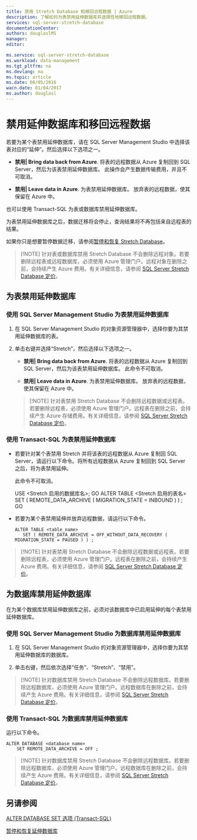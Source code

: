 ```yaml
---
title: 禁用 Stretch Database 和移回远程数据 | Azure
description: 了解如何为表禁用延伸数据库并选择性地移回远程数据。
services: sql-server-stretch-database
documentationCenter: 
authors: douglaslMS
manager: 
editor: 

ms.service: sql-server-stretch-database
ms.workload: data-management
ms.tgt_pltfrm: na
ms.devlang: na
ms.topic: article
ms.date: 08/05/2016
wacn.date: 01/04/2017
ms.author: douglasl
---
```


# 禁用延伸数据库和移回远程数据

若要为某个表禁用延伸数据库，请在 SQL Server Management Studio 中选择该表对应的“延伸”。然后选择以下选项之一。

-   **禁用| Bring data back from Azure**. 将表的远程数据从 Azure 复制回到 SQL Server，然后为该表禁用延伸数据库。 此操作会产生数据传输费用，并且不可取消。

-   **禁用| Leave data in Azure**. 为表禁用延伸数据库。  放弃表的远程数据，使其保留在 Azure 中。

也可以使用 Transact-SQL 为表或数据库禁用延伸数据库。

为表禁用延伸数据库之后，数据迁移将会停止，查询结果将不再包括来自远程表的结果。

如果你只是想要暂停数据迁移，请参阅[暂停和恢复 Stretch Database](./sql-server-stretch-database-pause.md)。

>   [!NOTE]
> 针对表或数据库禁用 Stretch Database 不会删除远程对象。若要删除远程表或远程数据库，必须使用 Azure 管理门户。远程对象在删除之前，会持续产生 Azure 费用。有关详细信息，请参阅 [SQL Server Stretch Database 定价](https://www.azure.cn/pricing/details/sql-server-stretch-database/)。

## 为表禁用延伸数据库

### 使用 SQL Server Management Studio 为表禁用延伸数据库

1.  在 SQL Server Management Studio 的对象资源管理器中，选择你要为其禁用延伸数据库的表。

2.  单击右键并选择“Stretch”，然后选择以下选项之一。

    -   **禁用| Bring data back from Azure**. 将表的远程数据从 Azure 复制回到 SQL Server，然后为该表禁用延伸数据库。 此命令不可取消。

    -   **禁用| Leave data in Azure**. 为表禁用延伸数据库。  放弃表的远程数据，使其保留在 Azure 中。

    >   [!NOTE]
    > 针对表禁用 Stretch Database 不会删除远程数据或远程表。若要删除远程表，必须使用 Azure 管理门户。远程表在删除之前，会持续产生 Azure 存储费用。有关详细信息，请参阅 [SQL Server Stretch Database 定价](https://www.azure.cn/pricing/details/sql-server-stretch-database/)。

### 使用 Transact-SQL 为表禁用延伸数据库

-   若要针对某个表禁用 Stretch 并将该表的远程数据从 Azure 复制回 SQL Server，请运行以下命令。将所有远程数据从 Azure 复制回到 SQL Server 之后，将为表禁用延伸。

    此命令不可取消。

    USE <Stretch 启用的数据库名>;
    GO
    ALTER TABLE <Stretch 启用的表名>  
       SET ( REMOTE\_DATA\_ARCHIVE ( MIGRATION\_STATE = INBOUND ) ) ;
    GO

-   若要为某个表禁用延伸并放弃远程数据，请运行以下命令。

        ALTER TABLE <table_name>
           SET ( REMOTE_DATA_ARCHIVE = OFF_WITHOUT_DATA_RECOVERY ( MIGRATION_STATE = PAUSED ) ) ;

>   [!NOTE]
> 针对表禁用 Stretch Database 不会删除远程数据或远程表。若要删除远程表，必须使用 Azure 管理门户。远程表在删除之前，会持续产生 Azure 费用。有关详细信息，请参阅 [SQL Server Stretch Database 定价](https://www.azure.cn/pricing/details/sql-server-stretch-database/)。

## 为数据库禁用延伸数据库
在为某个数据库禁用延伸数据库之前，必须对该数据库中已启用延伸的每个表禁用延伸数据库。

### 使用 SQL Server Management Studio 为数据库禁用延伸数据库

1.  在 SQL Server Management Studio 的对象资源管理器中，选择你要为其禁用延伸数据库的数据库。

2.  单击右键，然后依次选择“任务”、“Stretch”、“禁用”。

>   [!NOTE]
> 针对数据库禁用 Stretch Database 不会删除远程数据库。若要删除远程数据库，必须使用 Azure 管理门户。远程数据库在删除之前，会持续产生 Azure 费用。有关详细信息，请参阅 [SQL Server Stretch Database 定价](https://www.azure.cn/pricing/details/sql-server-stretch-database/)。

### 使用 Transact-SQL 为数据库禁用延伸数据库
运行以下命令。

    ALTER DATABASE <database name>
        SET REMOTE_DATA_ARCHIVE = OFF ;

>   [!NOTE]
> 针对数据库禁用 Stretch Database 不会删除远程数据库。若要删除远程数据库，必须使用 Azure 管理门户。远程数据库在删除之前，会持续产生 Azure 费用。有关详细信息，请参阅 [SQL Server Stretch Database 定价](https://www.azure.cn/pricing/details/sql-server-stretch-database/)。

## 另请参阅

[ALTER DATABASE SET 选项 (Transact-SQL)](https://msdn.microsoft.com/zh-cn/library/bb522682.aspx)

[暂停和恢复延伸数据库](./sql-server-stretch-database-pause.md)

<!---HONumber=Mooncake_Quality_Review_0104_2017-->